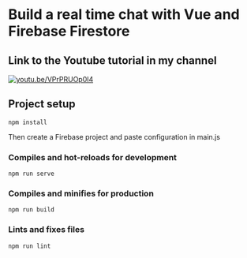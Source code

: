 # Build a real time chat with Vue and Firebase Firestore

## Link to the Youtube tutorial in my channel
[![youtu.be/VPrPRUOp0I4](https://img.youtube.com/vi/VPrPRUOp0I4/0.jpg)](https://www.youtube.com/watch?v=VPrPRUOp0I4)


## Project setup
```
npm install
```
Then create a Firebase project and paste configuration in main.js

### Compiles and hot-reloads for development
```
npm run serve
```

### Compiles and minifies for production
```
npm run build
```

### Lints and fixes files
```
npm run lint
```